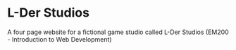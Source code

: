 # L-Der Studios
A four page website for a fictional game studio called L-Der Studios (EM200 - Introduction to Web Development)

